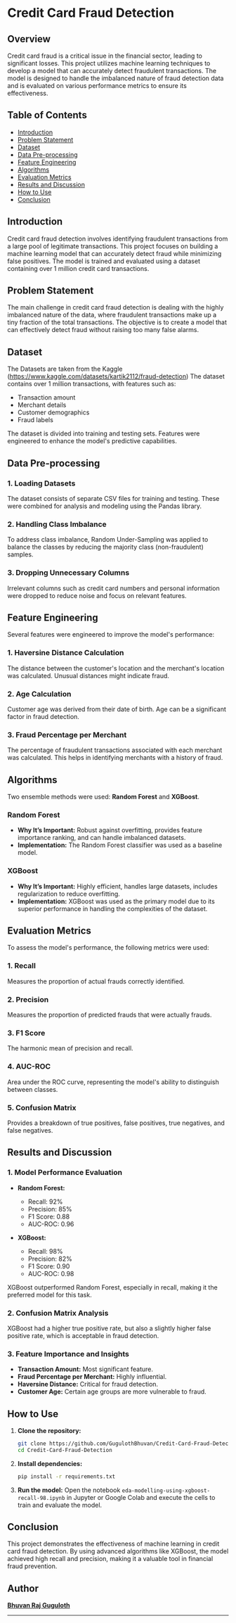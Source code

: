 # Credit Card Fraud Detection

## Overview

Credit card fraud is a critical issue in the financial sector, leading to significant losses. This project utilizes machine learning techniques to develop a model that can accurately detect fraudulent transactions. The model is designed to handle the imbalanced nature of fraud detection data and is evaluated on various performance metrics to ensure its effectiveness.

## Table of Contents
- [Introduction](#introduction)
- [Problem Statement](#problem-statement)
- [Dataset](#dataset)
- [Data Pre-processing](#data-pre-processing)
- [Feature Engineering](#feature-engineering)
- [Algorithms](#algorithms)
- [Evaluation Metrics](#evaluation-metrics)
- [Results and Discussion](#results-and-discussion)
- [How to Use](#how-to-use)
- [Conclusion](#conclusion)

## Introduction

Credit card fraud detection involves identifying fraudulent transactions from a large pool of legitimate transactions. This project focuses on building a machine learning model that can accurately detect fraud while minimizing false positives. The model is trained and evaluated using a dataset containing over 1 million credit card transactions.

## Problem Statement

The main challenge in credit card fraud detection is dealing with the highly imbalanced nature of the data, where fraudulent transactions make up a tiny fraction of the total transactions. The objective is to create a model that can effectively detect fraud without raising too many false alarms.

## Dataset
The Datasets are taken from the Kaggle (https://www.kaggle.com/datasets/kartik2112/fraud-detection)
The dataset contains over 1 million transactions, with features such as:
- Transaction amount
- Merchant details
- Customer demographics
- Fraud labels

The dataset is divided into training and testing sets. Features were engineered to enhance the model's predictive capabilities.

## Data Pre-processing

### 1. Loading Datasets
The dataset consists of separate CSV files for training and testing. These were combined for analysis and modeling using the Pandas library.

### 2. Handling Class Imbalance
To address class imbalance, Random Under-Sampling was applied to balance the classes by reducing the majority class (non-fraudulent) samples.

### 3. Dropping Unnecessary Columns
Irrelevant columns such as credit card numbers and personal information were dropped to reduce noise and focus on relevant features.

## Feature Engineering

Several features were engineered to improve the model's performance:

### 1. Haversine Distance Calculation
The distance between the customer's location and the merchant's location was calculated. Unusual distances might indicate fraud.

### 2. Age Calculation
Customer age was derived from their date of birth. Age can be a significant factor in fraud detection.

### 3. Fraud Percentage per Merchant
The percentage of fraudulent transactions associated with each merchant was calculated. This helps in identifying merchants with a history of fraud.

## Algorithms

Two ensemble methods were used: **Random Forest** and **XGBoost**.

### Random Forest
- **Why It’s Important:** Robust against overfitting, provides feature importance ranking, and can handle imbalanced datasets.
- **Implementation:** The Random Forest classifier was used as a baseline model.

### XGBoost
- **Why It’s Important:** Highly efficient, handles large datasets, includes regularization to reduce overfitting.
- **Implementation:** XGBoost was used as the primary model due to its superior performance in handling the complexities of the dataset.

## Evaluation Metrics

To assess the model's performance, the following metrics were used:

### 1. Recall
Measures the proportion of actual frauds correctly identified.

### 2. Precision
Measures the proportion of predicted frauds that were actually frauds.

### 3. F1 Score
The harmonic mean of precision and recall.

### 4. AUC-ROC
Area under the ROC curve, representing the model's ability to distinguish between classes.

### 5. Confusion Matrix
Provides a breakdown of true positives, false positives, true negatives, and false negatives.

## Results and Discussion

### 1. Model Performance Evaluation
- **Random Forest:**
  - Recall: 92%
  - Precision: 85%
  - F1 Score: 0.88
  - AUC-ROC: 0.96

- **XGBoost:**
  - Recall: 98%
  - Precision: 82%
  - F1 Score: 0.90
  - AUC-ROC: 0.98

XGBoost outperformed Random Forest, especially in recall, making it the preferred model for this task.

### 2. Confusion Matrix Analysis
XGBoost had a higher true positive rate, but also a slightly higher false positive rate, which is acceptable in fraud detection.

### 3. Feature Importance and Insights
- **Transaction Amount:** Most significant feature.
- **Fraud Percentage per Merchant:** Highly influential.
- **Haversine Distance:** Critical for fraud detection.
- **Customer Age:** Certain age groups are more vulnerable to fraud.

## How to Use

1. **Clone the repository:**
    ```bash
    git clone https://github.com/GugulothBhuvan/Credit-Card-Fraud-Detection.git
    cd Credit-Card-Fraud-Detection
    ```

2. **Install dependencies:**
    ```bash
    pip install -r requirements.txt
    ```

3. **Run the model:**
    Open the notebook `eda-modelling-using-xgboost-recall-98.ipynb` in Jupyter or Google Colab and execute the cells to train and evaluate the model.

## Conclusion

This project demonstrates the effectiveness of machine learning in credit card fraud detection. By using advanced algorithms like XGBoost, the model achieved high recall and precision, making it a valuable tool in financial fraud prevention.

## Author

[**Bhuvan Raj Guguloth**](https://github.com/GugulothBhuvan)

---

